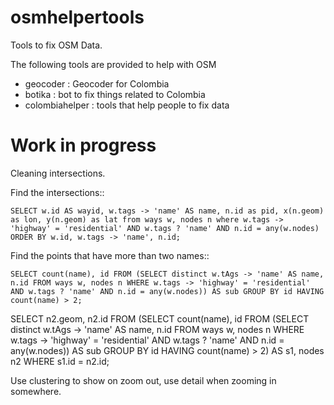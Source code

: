 osmhelpertools
==============

Tools to fix OSM Data.

The following tools are provided to help with OSM
 * geocoder : Geocoder for Colombia
 * botika : bot to fix things related to Colombia
 * colombiahelper : tools that help people to fix data



Work in progress
================

Cleaning intersections.

Find the intersections::

	SELECT w.id AS wayid, w.tags -> 'name' AS name, n.id as pid, x(n.geom) as lon, y(n.geom) as lat from ways w, nodes n where w.tags -> 'highway' = 'residential' AND w.tags ? 'name' AND n.id = any(w.nodes) ORDER BY w.id, w.tags -> 'name', n.id;

Find the points that have more than two names::
	
	SELECT count(name), id FROM (SELECT distinct w.tAgs -> 'name' AS name, n.id FROM ways w, nodes n WHERE w.tags -> 'highway' = 'residential' AND w.tags ? 'name' AND n.id = any(w.nodes)) AS sub GROUP BY id HAVING count(name) > 2;

SELECT n2.geom, n2.id FROM (SELECT count(name), id FROM (SELECT distinct w.tAgs -> 'name' AS name, n.id FROM ways w, nodes n WHERE w.tags -> 'highway' = 'residential' AND w.tags ? 'name' AND n.id = any(w.nodes)) AS sub GROUP BY id HAVING count(name) > 2) AS s1, nodes n2 WHERE s1.id = n2.id;

Use clustering to show on zoom out, use detail when zooming in somewhere.
